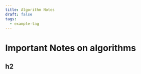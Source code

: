 ```yaml
---
title: Algorithm Notes
draft: false
tags:
  - example-tag
---
```

 

# Important Notes on algorithms 

## h2

